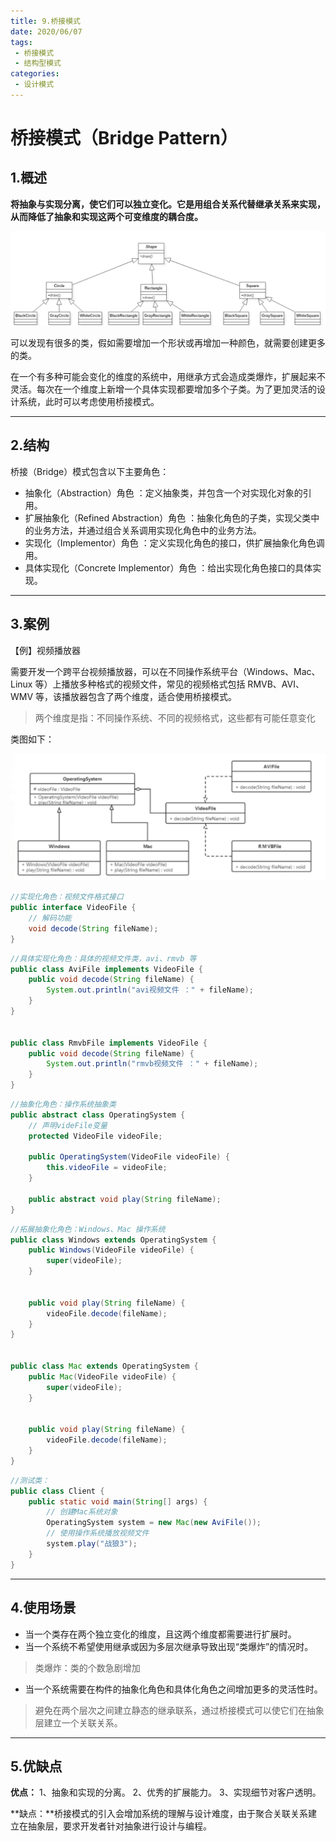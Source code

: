 ```yaml
---
title: 9.桥接模式
date: 2020/06/07
tags:
 - 桥接模式
 - 结构型模式
categories:
 - 设计模式
---
```


# **桥接模式（Bridge Pattern）**

## **1.概述**

 **将抽象与实现分离，使它们可以独立变化。它是用组合关系代替继承关系来实现，从而降低了抽象和实现这两个可变维度的耦合度。**

![1694943643064](./assets/1694943643064.png)

可以发现有很多的类，假如需要增加一个形状或再增加一种颜色，就需要创建更多的类。

在一个有多种可能会变化的维度的系统中，用继承方式会造成类爆炸，扩展起来不灵活。每次在一个维度上新增一个具体实现都要增加多个子类。为了更加灵活的设计系统，此时可以考虑使用桥接模式。

------



## **2.结构**

桥接（Bridge）模式包含以下主要角色：

- 抽象化（Abstraction）角色 ：定义抽象类，并包含一个对实现化对象的引用。
- 扩展抽象化（Refined Abstraction）角色 ：抽象化角色的子类，实现父类中的业务方法，并通过组合关系调用实现化角色中的业务方法。
- 实现化（Implementor）角色 ：定义实现化角色的接口，供扩展抽象化角色调用。
- 具体实现化（Concrete Implementor）角色 ：给出实现化角色接口的具体实现。

------



## **3.案例**

【例】视频播放器

需要开发一个跨平台视频播放器，可以在不同操作系统平台（Windows、Mac、Linux 等）上播放多种格式的视频文件，常见的视频格式包括 RMVB、AVI、WMV 等，该播放器包含了两个维度，适合使用桥接模式。

> 两个维度是指：不同操作系统、不同的视频格式，这些都有可能任意变化

类图如下：

![1694944029389](./assets/1694944029389.png)

```java
//实现化角色：视频文件格式接口
public interface VideoFile {
    // 解码功能
    void decode(String fileName);
}
```

```java
//具体实现化角色：具体的视频文件类，avi、rmvb 等
public class AviFile implements VideoFile {
    public void decode(String fileName) {
        System.out.println("avi视频文件 ：" + fileName);
    }
}


public class RmvbFile implements VideoFile {
    public void decode(String fileName) {
        System.out.println("rmvb视频文件 ：" + fileName);
    }
}

```

```java
//抽象化角色：操作系统抽象类
public abstract class OperatingSystem {
    // 声明videFile变量
    protected VideoFile videoFile;

    public OperatingSystem(VideoFile videoFile) {
        this.videoFile = videoFile;
    }

    public abstract void play(String fileName);
}

```

```java
//拓展抽象化角色：Windows、Mac 操作系统
public class Windows extends OperatingSystem {
    public Windows(VideoFile videoFile) {
        super(videoFile);
    }


    public void play(String fileName) {
        videoFile.decode(fileName);
    }
}


public class Mac extends OperatingSystem {
    public Mac(VideoFile videoFile) {
        super(videoFile);
    }


    public void play(String fileName) {
        videoFile.decode(fileName);
    }
}
```

```java
//测试类：
public class Client {
    public static void main(String[] args) {
        // 创建Mac系统对象
        OperatingSystem system = new Mac(new AviFile());
        // 使用操作系统播放视频文件
        system.play("战狼3");
    }
}
```

------



## **4.使用场景**

- 当一个类存在两个独立变化的维度，且这两个维度都需要进行扩展时。
- 当一个系统不希望使用继承或因为多层次继承导致出现“类爆炸”的情况时。

> 类爆炸：类的个数急剧增加



- 当一个系统需要在构件的抽象化角色和具体化角色之间增加更多的灵活性时。

> 避免在两个层次之间建立静态的继承联系，通过桥接模式可以使它们在抽象层建立一个关联关系。

------



## **5.优缺点**

**优点：** 1、抽象和实现的分离。 2、优秀的扩展能力。 3、实现细节对客户透明。

**缺点：**桥接模式的引入会增加系统的理解与设计难度，由于聚合关联关系建立在抽象层，要求开发者针对抽象进行设计与编程。